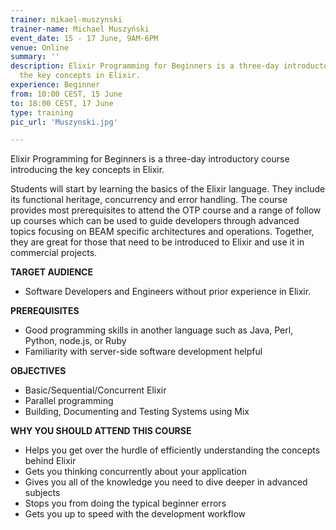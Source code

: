 ```yaml
---
trainer: mikael-muszynski
trainer-name: Michael Muszyński
event_date: 15 - 17 June, 9AM-6PM
venue: Online
summary: ''
description: Elixir Programming for Beginners is a three-day introductory course introducing
  the key concepts in Elixir.
experience: Beginner
from: 10:00 CEST, 15 June
to: 18:00 CEST, 17 June
type: training
pic_url: 'Muszynski.jpg'

---
```

Elixir Programming for Beginners is a three-day introductory course introducing the key concepts in Elixir.

Students will start by learning the basics of the Elixir language. They include its functional heritage, concurrency and error handling. The course provides most prerequisites to attend the OTP course and a range of follow up courses which can be used to guide developers through advanced topics focusing on BEAM specific architectures and operations. Together, they are great for those that need to be introduced to Elixir and use it in commercial projects.

**TARGET AUDIENCE**

* Software Developers and Engineers without prior experience in Elixir.

**PREREQUISITES**

* Good programming skills in another language such as Java, Perl, Python, node.js, or Ruby
* Familiarity with server-side software development helpful

**OBJECTIVES**

* Basic/Sequential/Concurrent Elixir
* Parallel programming
* Building, Documenting and Testing Systems using Mix

**WHY YOU SHOULD ATTEND THIS COURSE**

* Helps you get over the hurdle of efficiently understanding the concepts behind Elixir
* Gets you thinking concurrently about your application
* Gives you all of the knowledge you need to dive deeper in advanced subjects
* Stops you from doing the typical beginner errors
* Gets you up to speed with the development workflow
